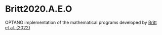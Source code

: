 # Britt2020.A.E.O
OPTANO implementation of the mathematical programs developed by [Britt et al. (2022)](https://www.doi.org/10.1504/IJOR.2022.121492)